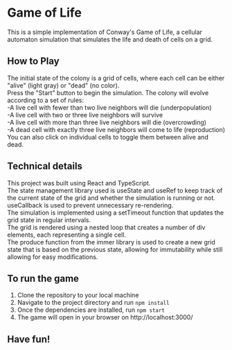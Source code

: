 # Game of Life
This is a simple implementation of Conway's Game of Life, a cellular automaton simulation that simulates the life and death of cells on a grid.  

## How to Play
The initial state of the colony is a grid of cells, where each cell can be either "alive" (light gray) or "dead" (no color).  
Press the "Start" button to begin the simulation. The colony will evolve according to a set of rules:  
-A live cell with fewer than two live neighbors will die (underpopulation)  
-A live cell with two or three live neighbors will survive  
-A live cell with more than three live neighbors will die (overcrowding)  
-A dead cell with exactly three live neighbors will come to life (reproduction)  
You can also click on individual cells to toggle them between alive and dead.  

## Technical details
This project was built using React and TypeScript.   
The state management library used is useState and useRef to keep track of the current state of the grid and whether the simulation is running or not.  
useCallback is used to prevent unnecessary re-rendering.  
The simulation is implemented using a setTimeout function that updates the grid state in regular intervals.  
The grid is rendered using a nested loop that creates a number of div elements, each representing a single cell.  
The produce function from the immer library is used to create a new grid state that is based on the previous state, allowing for immutability while still allowing for easy modifications.  

## To run the game
1. Clone the repository to your local machine  
2. Navigate to the project directory and run `npm install`  
3. Once the dependencies are installed, run `npm start`  
4. The game will open in your browser on http://localhost:3000/  

## Have fun!
